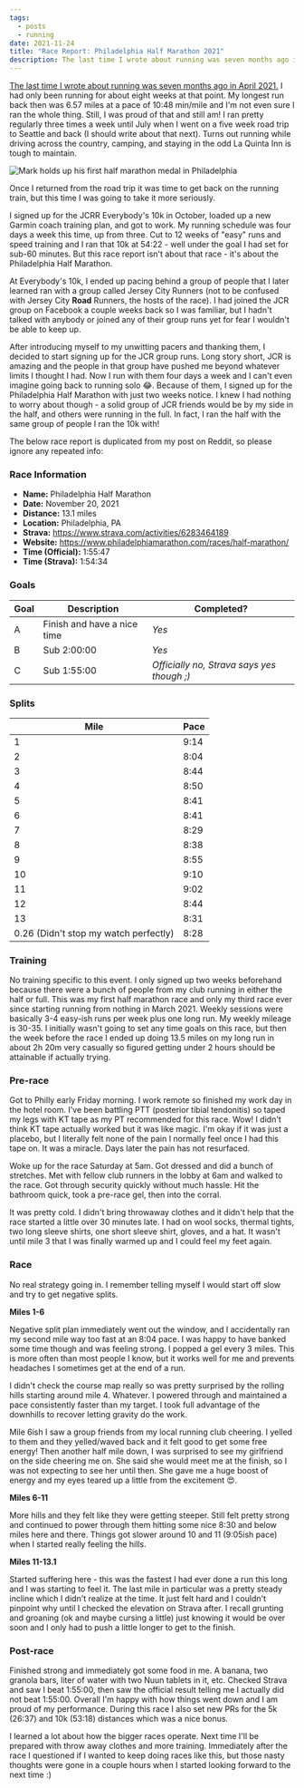 ```yaml
---
tags:
  - posts
  - running
date: 2021-11-24
title: "Race Report: Philadelphia Half Marathon 2021"
description: The last time I wrote about running was seven months ago in April 2021. I had only been running for about eight weeks at that point. My longest run back then was 6.57 miles at a pace of 10:48 min/mile and I'm not even sure I ran the whole thing. Still, I was proud of that and still am!
---
```

[The last time I wrote about running was seven months ago in April 2021.](/posts/running-is-kinda-hard/) I had only been running for about eight weeks at that point. My longest run back then was 6.57 miles at a pace of 10:48 min/mile and I'm not even sure I ran the whole thing. Still, I was proud of that and still am! I ran pretty regularly three times a week until July when I went on a five week road trip to Seattle and back (I should write about that next). Turns out running while driving across the country, camping, and staying in the odd La Quinta Inn is tough to maintain.<!-- excerpt -->

<img class="post-image" alt="Mark holds up his first half marathon medal in Philadelphia" src="{{ '/img/posts/running/philly-hm-2021.jpg' | url }}" />

Once I returned from the road trip it was time to get back on the running train, but this time I was going to take it more seriously.

I signed up for the JCRR Everybody's 10k in October, loaded up a new Garmin coach training plan, and got to work. My running schedule was four days a week this time, up from three. Cut to 12 weeks of "easy" runs and speed training and I ran that 10k at 54:22 - well under the goal I had set for sub-60 minutes. But this race report isn't about that race - it's about the Philadelphia Half Marathon.

At Everybody's 10k, I ended up pacing behind a group of people that I later learned ran with a group called Jersey City Runners (not to be confused with Jersey City **Road** Runners, the hosts of the race). I had joined the JCR group on Facebook a couple weeks back so I was familiar, but I hadn't talked with anybody or joined any of their group runs yet for fear I wouldn't be able to keep up.

After introducing myself to my unwitting pacers and thanking them, I decided to start signing up for the JCR group runs. Long story short, JCR is amazing and the people in that group have pushed me beyond whatever limits I thought I had. Now I run with them four days a week and I can't even imagine going back to running solo 😂. Because of them, I signed up for the Philadelphia Half Marathon with just two weeks notice. I knew I had nothing to worry about though - a solid group of JCR friends would be by my side in the half, and others were running in the full. In fact, I ran the half with the same group of people I ran the 10k with!

The below race report is duplicated from my post on Reddit, so please ignore any repeated info:

### Race Information
* **Name:** Philadelphia Half Marathon
* **Date:** November 20, 2021
* **Distance:** 13.1 miles
* **Location:** Philadelphia, PA
* **Strava:** https://www.strava.com/activities/6283464189
* **Website:** https://www.philadelphiamarathon.com/races/half-marathon/
* **Time (Official):** 1:55:47
* **Time (Strava):** 1:54:34

### Goals
| Goal | Description | Completed? |
|------|-------------|------------|
| A | Finish and have a nice time | *Yes* |
| B | Sub 2:00:00 | *Yes* |
| C | Sub 1:55:00 | *Officially no, Strava says yes though ;)* |

### Splits
| Mile | Pace |
|------|------|
|   1  | 9:14 |
|   2  | 8:04 |
|   3  | 8:44 |
|   4  | 8:50 |
|   5  | 8:41 |
|   6  | 8:41 |
|   7  | 8:29 |
|   8  | 8:38 |
|   9  | 8:55 |
|  10  | 9:10 |
|  11  | 9:02 |
|  12  | 8:44 |
|  13  | 8:31 |
| 0.26 (Didn't stop my watch perfectly) | 8:28 |


### Training
No training specific to this event. I only signed up two weeks beforehand because there were a bunch of people from my club running in either the half or full. This was my first half marathon race and only my third race ever since starting running from nothing in March 2021. Weekly sessions were basically 3-4 easy-ish runs per week plus one long run. My weekly mileage is 30-35. I initially wasn't going to set any time goals on this race, but then the week before the race I ended up doing 13.5 miles on my long run in about 2h 20m very casually so figured getting under 2 hours should be attainable if actually trying.

### Pre-race
Got to Philly early Friday morning. I work remote so finished my work day in the hotel room. I've been battling PTT (posterior tibial tendonitis) so taped my legs with KT tape as my PT recommended for this race. Wow! I didn't think KT tape actually worked but it was like magic. I'm okay if it was just a placebo, but I literally felt none of the pain I normally feel once I had this tape on. It was a miracle. Days later the pain has not resurfaced.

Woke up for the race Saturday at 5am. Got dressed and did a bunch of stretches. Met with fellow club runners in the lobby at 6am and walked to the race. Got through security quickly without much hassle. Hit the bathroom quick, took a pre-race gel, then into the corral.

It was pretty cold. I didn't bring throwaway clothes and it didn't help that the race started a little over 30 minutes late. I had on wool socks, thermal tights, two long sleeve shirts, one short sleeve shirt, gloves, and a hat. It wasn't until mile 3 that I was finally warmed up and I could feel my feet again.

### Race
No real strategy going in. I remember telling myself I would start off slow and try to get negative splits.

**Miles 1-6**

Negative split plan immediately went out the window, and I accidentally ran my second mile way too fast at an 8:04 pace. I was happy to have banked some time though and was feeling strong. I popped a gel every 3 miles. This is more often than most people I know, but it works well for me and prevents headaches I sometimes get at the end of a run.

I didn't check the course map really so was pretty surprised by the rolling hills starting around mile 4. Whatever. I powered through and maintained a pace consistently faster than my target. I took full advantage of the downhills to recover letting gravity do the work.

Mile 6ish I saw a group friends from my local running club cheering. I yelled to them and they yelled/waved back and it felt good to get some free energy! Then another half mile down, I was surprised to see my girlfriend on the side cheering me on. She said she would meet me at the finish, so I was not expecting to see her until then. She gave me a huge boost of energy and my eyes teared up a little from the excitement 😍.

**Miles 6-11**

More hills and they felt like they were getting steeper. Still felt pretty strong and continued to power through them hitting some nice 8:30 and below miles here and there. Things got slower around 10 and 11 (9:05ish pace) when I started really feeling the hills.

**Miles 11-13.1**

Started suffering here - this was the fastest I had ever done a run this long and I was starting to feel it. The last mile in particular was a pretty steady incline which I didn't realize at the time. It just felt hard and I couldn't pinpoint why until I checked the elevation on Strava after. I recall grunting and groaning (ok and maybe cursing a little) just knowing it would be over soon and I only had to push a little longer to get to the finish.

### Post-race
Finished strong and immediately got some food in me. A banana, two granola bars, liter of water with two Nuun tablets in it, etc. Checked Strava and saw I beat 1:55:00, then saw the official result telling me I actually did not beat 1:55:00. Overall I'm happy with how things went down and I am proud of my performance. During this race I also set new PRs for the 5k (26:37) and 10k (53:18) distances which was a nice bonus.

I learned a lot about how the bigger races operate. Next time I'll be prepared with throw away clothes and more training. Immediately after the race I questioned if I wanted to keep doing races like this, but those nasty thoughts were gone in a couple hours when I started looking forward to the next time :)
